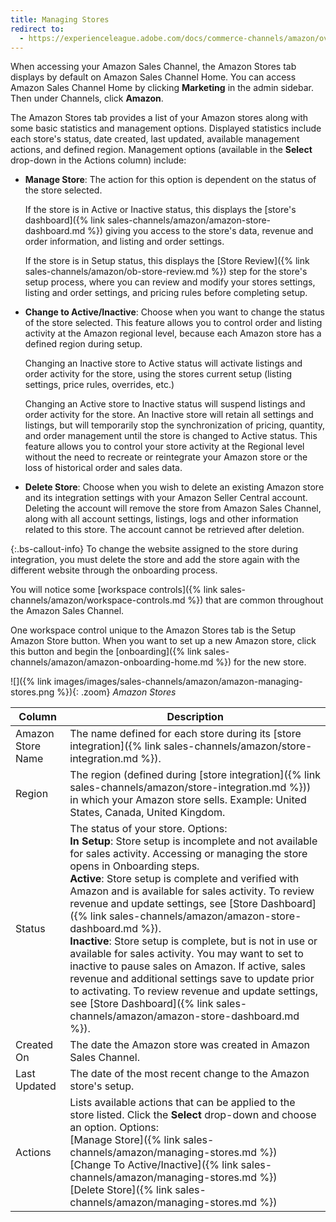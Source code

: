 ```yaml
---
title: Managing Stores
redirect to:
  - https://experienceleague.adobe.com/docs/commerce-channels/amazon/overview.html
---
```



When accessing your Amazon Sales Channel, the Amazon Stores tab displays by default on Amazon Sales Channel Home. You can access Amazon Sales Channel Home by clicking **Marketing** in the admin sidebar. Then under Channels, click **Amazon**.

The Amazon Stores tab provides a list of your Amazon stores along with some basic statistics and management options. Displayed statistics include each store's status, date created, last updated, available management actions, and defined region. Management options (available in the **Select** drop-down in the Actions column) include:

- **Manage Store**: The action for this option is dependent on the status of the store selected.

   If the store is in Active or Inactive status, this displays the [store's dashboard]({% link sales-channels/amazon/amazon-store-dashboard.md %}) giving you access to the store's data, revenue and order information, and listing and order settings.

   If the store is in Setup status, this displays the [Store Review]({% link sales-channels/amazon/ob-store-review.md %}) step for the store's setup process, where you can review and modify your stores settings, listing and order settings, and pricing rules before completing setup.

- **Change to Active/Inactive**: Choose when you want to change the status of the store selected. This feature allows you to control order and listing activity at the Amazon regional level, because each Amazon store has a defined region during setup.

   Changing an Inactive store to Active status will activate listings and order activity for the store, using the stores current setup (listing settings, price rules, overrides, etc.)

   Changing an Active store to Inactive status will suspend listings and order activity for the store. An Inactive store will retain all settings and listings, but will temporarily stop the synchronization of pricing, quantity, and order management until the store is changed to Active status. This feature allows you to control your store activity at the Regional level without the need to recreate or reintegrate your Amazon store or the loss of historical order and sales data.

- **Delete Store**: Choose when you wish to delete an existing Amazon store and its integration settings with your Amazon Seller Central account. Deleting the account will remove the store from Amazon Sales Channel, along with all account settings, listings, logs and other information related to this store. The account cannot be retrieved after deletion.

{:.bs-callout-info}
To change the website assigned to the store during integration, you must delete the store and add the store again with the different website through the onboarding process.

You will notice some [workspace controls]({% link sales-channels/amazon/workspace-controls.md %}) that are common throughout the Amazon Sales Channel.

One workspace control unique to the Amazon Stores tab is the <span class="btn">Setup Amazon Store</span> button. When you want to set up a new Amazon store, click this button and begin the [onboarding]({% link sales-channels/amazon/amazon-onboarding-home.md %}) for the new store.

![]({% link images/images/sales-channels/amazon/amazon-managing-stores.png %}){: .zoom}
_Amazon Stores_

|Column|Description|
|--- |--- |
|Amazon Store Name|The name defined for each store during its [store integration]({% link sales-channels/amazon/store-integration.md %}).|
|Region|The region (defined during [store integration]({% link sales-channels/amazon/store-integration.md %})) in which your Amazon store sells. Example: United States, Canada, United Kingdom.|
|Status|The status of your store. Options:<br/>**In Setup**: Store setup is incomplete and not available for sales activity. Accessing or managing the store opens in Onboarding steps. <br/>**Active**: Store setup is complete and verified with Amazon and is available for sales activity. To review revenue and update settings, see [Store Dashboard]({% link sales-channels/amazon/amazon-store-dashboard.md %}).<br/>**Inactive**: Store setup is complete, but is not in use or available for sales activity. You may want to set to inactive to pause sales on Amazon. If active, sales revenue and additional settings save to update prior to activating. To review revenue and update settings, see [Store Dashboard]({% link sales-channels/amazon/amazon-store-dashboard.md %}).|
|Created On|The date the Amazon store was created in Amazon Sales Channel.|
|Last Updated|The date of the most recent change to the Amazon store's setup.|
|Actions|Lists available actions that can be applied to the store listed. Click the **Select** drop-down and choose an option. Options:<br/>[Manage Store]({% link sales-channels/amazon/managing-stores.md %})<br/>[Change To Active/Inactive]({% link sales-channels/amazon/managing-stores.md %})<br/>[Delete Store]({% link sales-channels/amazon/managing-stores.md %})
